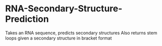 RNA-Secondary-Structure-Prediction
==================================
 Takes an RNA sequence, predicts secondary structures
 Also returns stem loops given a secondary structure in bracket format
